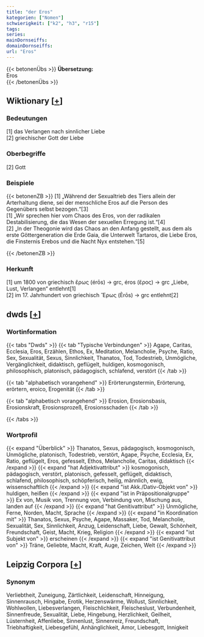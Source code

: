 ```yaml
---
title: "der Eros"
kategorien: ["Nomen"]
schwierigkeit: ["k2", "h3", "r15"]
tags:
series:
mainDornseiffs:
domainDornseiffs:
url: "Eros"
---
```


{{< betonenÜbs >}}
**Übersetzung:**  
Eros  
{{< /betonenÜbs >}}

## Wiktionary [[+](https://de.wiktionary.org/wiki/Eros)]

### Bedeutungen
[1] das Verlangen nach sinnlicher Liebe  
[2] griechischer Gott der Liebe  

### Oberbegriffe
[2] Gott  

### Beispiele
{{< betonenZB >}}
[1] „Während der Sexualtrieb des Tiers allein der Arterhaltung diene, sei der menschliche Eros auf die Person des Gegenübers selbst bezogen.“[3]  
[1] „Wir sprechen hier vom Chaos des Eros, von der radikalen Destabilisierung, die das Wesen der sexuellen Erregung ist.“[4]  
[2] „In der Theogonie wird das Chaos an den Anfang gestellt, aus dem als erste Göttergeneration die Erde Gaia, die Unterwelt Tartaros, die Liebe Eros, die Finsternis Erebos und die Nacht Nyx entstehen.“[5]  

{{< /betonenZB >}}
### Herkunft
[1] um 1800 von griechisch ἔρως (érōs) → grc, éros (ἔρος) → grc „Liebe, Lust, Verlangen“ entlehnt[1]  
[2] im 17. Jahrhundert von griechisch Ἔρως (Èrōs) → grc entlehnt[2]  



## dwds [[+](https://www.dwds.de/wb/Eros)]

### Wortinformation
{{< tabs "Dwds" >}}
{{< tab "Typische Verbindungen" >}}
Agape, Caritas, Ecclesia, Eros, Erzählen, Ethos, Ex, Meditation, Melancholie, Psyche, Ratio, Sex, Sexualität, Sexus, Sinnlichkeit, Thanatos, Tod, Todestrieb, Unmögliche, Vergänglichkeit, didaktisch, geflügelt, huldigen, kosmogonisch, philosophisch, platonisch, pädagogisch, schlafend, verstört
{{< /tab >}}

{{< tab "alphabetisch vorangehend" >}}
Erörterungstermin, Erörterung, erörtern, eroico, Erogenität
{{< /tab >}}

{{< tab "alphabetisch vorangehend" >}}
Erosion, Erosionsbasis, Erosionskraft, Erosionsprozeß, Erosionsschaden
{{< /tab >}}

{{< /tabs >}}

### Wortprofil
{{< expand "Überblick" >}} Thanatos, Sexus, pädagogisch, kosmogonisch, Unmögliche, platonisch, Todestrieb, verstört, Agape, Psyche, Ecclesia, Ex, Ratio, geflügelt, Eros, gefesselt, Ethos, Melancholie, Caritas, didaktisch {{< /expand >}}
{{< expand "hat Adjektivattribut" >}} kosmogonisch, pädagogisch, verstört, platonisch, gefesselt, geflügelt, didaktisch, schlafend, philosophisch, schöpferisch, heilig, männlich, ewig, wissenschaftlich {{< /expand >}}
{{< expand "ist Akk./Dativ-Objekt von" >}} huldigen, heißen {{< /expand >}}
{{< expand "ist in Präpositionalgruppe" >}} Ex von, Musik von, Trennung von, Verbindung von, Mischung aus, landen auf {{< /expand >}}
{{< expand "hat Genitivattribut" >}} Unmögliche, Ferne, Norden, Macht, Sprache {{< /expand >}}
{{< expand "in Koordination mit" >}} Thanatos, Sexus, Psyche, Agape, Massaker, Tod, Melancholie, Sexualität, Sex, Sinnlichkeit, Anzug, Leidenschaft, Liebe, Gewalt, Schönheit, Freundschaft, Geist, Macht, Krieg, Religion {{< /expand >}}
{{< expand "ist Subjekt von" >}} erscheinen {{< /expand >}}
{{< expand "ist Genitivattribut von" >}} Träne, Geliebte, Macht, Kraft, Auge, Zeichen, Welt {{< /expand >}}

## Leipzig Corpora [[+](https://corpora.uni-leipzig.de/en/res?word=Eros&corpusId=deu_newscrawl-public_2018)]


### Synonym
Verliebtheit, Zuneigung, Zärtlichkeit, Leidenschaft, Hinneigung, Sinnenrausch, Hingabe, Erotik, Herzenswärme, Wollust, Sinnlichkeit, Wohlwollen, Liebesverlangen, Fleischlichkeit, Fleischeslust, Verbundenheit, Sinnenfreude, Sexualität, Liebe, Hingebung, Herzlichkeit, Geilheit, Lüsternheit, Affenliebe, Sinnenlust, Sinnenreiz, Freundschaft, Triebhaftigkeit, Liebesgefühl, Anhänglichkeit, Amor, Liebesgott, Innigkeit

